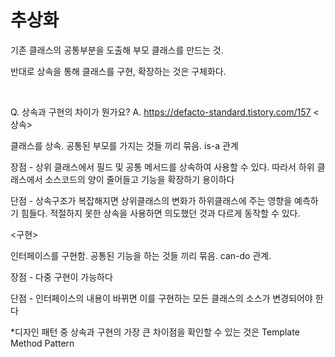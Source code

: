 # 추상화
기존 클래스의 공통부분을 도출해 부모 클래스를 만드는 것.

반대로 상속을 통해 클래스를 구현, 확장하는 것은 구체화다.


&nbsp;  

Q. 상속과 구현의 차이가 뭔가요?
A. https://defacto-standard.tistory.com/157
<상속>

클래스를 상속. 공통된 부모를 가지는 것들 끼리 묶음. is-a 관계

 

장점 - 상위 클래스에서 필드 및 공통 메서드를 상속하여 사용할 수 있다. 따라서 하위 클래스에서 소스코드의 양이 줄어들고 기능을 확장하기 용이하다

단점 - 상속구조가 복잡해지면 상위클래스의 변화가 하위클래스에 주는 영향을 예측하기 힘들다. 적절하지 못한 상속을 사용하면 의도했던 것과 다르게 동작할 수 있다.


<구현>

인터페이스를 구현함. 공통된 기능을 하는 것들 끼리 묶음. can-do 관계.

 

장점 - 다중 구현이 가능하다

단점 - 인터페이스의 내용이 바뀌면 이를 구현하는 모든 클래스의 소스가 변경되어야 한다

 

*디자인 패턴 중 상속과 구현의 가장 큰 차이점을 확인할 수 있는 것은 Template Method Pattern
